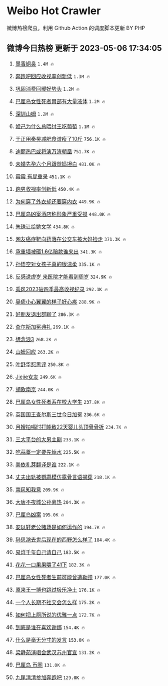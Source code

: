 # Weibo Hot Crawler 



微博热榜爬虫，利用 Github Action 的调度脚本更新 BY PHP 


## 微博今日热榜 更新于 2023-05-06 17:34:05 
1. [墨香铜臭](https://s.weibo.com/weibo?q=%23%E5%A2%A8%E9%A6%99%E9%93%9C%E8%87%AD%23&t=31&band_rank=1&Refer=top) `1.4M 🔥` 

1. [奔跑吧回应收视率创新低](https://s.weibo.com/weibo?q=%23%E5%A5%94%E8%B7%91%E5%90%A7%E5%9B%9E%E5%BA%94%E6%94%B6%E8%A7%86%E7%8E%87%E5%88%9B%E6%96%B0%E4%BD%8E%23&t=31&band_rank=2&Refer=top) `1.3M 🔥` 

1. [巩固消费回暖好势头](https://s.weibo.com/weibo?q=%23%E5%B7%A9%E5%9B%BA%E6%B6%88%E8%B4%B9%E5%9B%9E%E6%9A%96%E5%A5%BD%E5%8A%BF%E5%A4%B4%23&t=31&band_rank=3&Refer=top) `1.2M 🔥` 

1. [巴厘岛女性死者胃部有大量液体](https://s.weibo.com/weibo?q=%23%E5%B7%B4%E5%8E%98%E5%B2%9B%E5%A5%B3%E6%80%A7%E6%AD%BB%E8%80%85%E8%83%83%E9%83%A8%E6%9C%89%E5%A4%A7%E9%87%8F%E6%B6%B2%E4%BD%93%23&t=31&band_rank=4&Refer=top) `1.2M 🔥` 

1. [深圳山姆](https://s.weibo.com/weibo?q=%E6%B7%B1%E5%9C%B3%E5%B1%B1%E5%A7%86&t=31&band_rank=5&Refer=top) `1.2M 🔥` 

1. [妲己为什么总喂纣王吃葡萄](https://s.weibo.com/weibo?q=%23%E5%A6%B2%E5%B7%B1%E4%B8%BA%E4%BB%80%E4%B9%88%E6%80%BB%E5%96%82%E7%BA%A3%E7%8E%8B%E5%90%83%E8%91%A1%E8%90%84%23&t=31&band_rank=6&Refer=top) `1.1M 🔥` 

1. [于正用秦昊减肥食谱瘦了10斤](https://s.weibo.com/weibo?q=%23%E4%BA%8E%E6%AD%A3%E7%94%A8%E7%A7%A6%E6%98%8A%E5%87%8F%E8%82%A5%E9%A3%9F%E8%B0%B1%E7%98%A6%E4%BA%8610%E6%96%A4%23&t=31&band_rank=7&Refer=top) `756.1K 🔥` 

1. [迪丽热巴或将演万渣朝凰](https://s.weibo.com/weibo?q=%23%E8%BF%AA%E4%B8%BD%E7%83%AD%E5%B7%B4%E6%88%96%E5%B0%86%E6%BC%94%E4%B8%87%E6%B8%A3%E6%9C%9D%E5%87%B0%23&t=31&band_rank=8&Refer=top) `751.7K 🔥` 

1. [未婚先孕六个月跟爸妈坦白](https://s.weibo.com/weibo?q=%23%E6%9C%AA%E5%A9%9A%E5%85%88%E5%AD%95%E5%85%AD%E4%B8%AA%E6%9C%88%E8%B7%9F%E7%88%B8%E5%A6%88%E5%9D%A6%E7%99%BD%23&t=31&band_rank=9&Refer=top) `481.0K 🔥` 

1. [霉霉 有屁重录](https://s.weibo.com/weibo?q=%E9%9C%89%E9%9C%89%20%E6%9C%89%E5%B1%81%E9%87%8D%E5%BD%95&t=31&band_rank=10&Refer=top) `451.1K 🔥` 

1. [跑男收视率创新低](https://s.weibo.com/weibo?q=%23%E8%B7%91%E7%94%B7%E6%94%B6%E8%A7%86%E7%8E%87%E5%88%9B%E6%96%B0%E4%BD%8E%23&t=31&band_rank=11&Refer=top) `450.4K 🔥` 

1. [为何穿了外衣却还要穿内衣](https://s.weibo.com/weibo?q=%E4%B8%BA%E4%BD%95%E7%A9%BF%E4%BA%86%E5%A4%96%E8%A1%A3%E5%8D%B4%E8%BF%98%E8%A6%81%E7%A9%BF%E5%86%85%E8%A1%A3&t=31&band_rank=12&Refer=top) `449.9K 🔥` 

1. [巴厘岛凶案酒店称形象严重受损](https://s.weibo.com/weibo?q=%23%E5%B7%B4%E5%8E%98%E5%B2%9B%E5%87%B6%E6%A1%88%E9%85%92%E5%BA%97%E7%A7%B0%E5%BD%A2%E8%B1%A1%E4%B8%A5%E9%87%8D%E5%8F%97%E6%8D%9F%23&t=31&band_rank=13&Refer=top) `448.0K 🔥` 

1. [朱珠让给她文学](https://s.weibo.com/weibo?q=%23%E6%9C%B1%E7%8F%A0%E8%AE%A9%E7%BB%99%E5%A5%B9%E6%96%87%E5%AD%A6%23&t=31&band_rank=14&Refer=top) `434.8K 🔥` 

1. [网友癌症靶向药落在公交车被大妈捡走](https://s.weibo.com/weibo?q=%23%E7%BD%91%E5%8F%8B%E7%99%8C%E7%97%87%E9%9D%B6%E5%90%91%E8%8D%AF%E8%90%BD%E5%9C%A8%E5%85%AC%E4%BA%A4%E8%BD%A6%E8%A2%AB%E5%A4%A7%E5%A6%88%E6%8D%A1%E8%B5%B0%23&t=31&band_rank=15&Refer=top) `371.3K 🔥` 

1. [承重墙被砸1.6亿赔款谁来出](https://s.weibo.com/weibo?q=%23%E6%89%BF%E9%87%8D%E5%A2%99%E8%A2%AB%E7%A0%B81.6%E4%BA%BF%E8%B5%94%E6%AC%BE%E8%B0%81%E6%9D%A5%E5%87%BA%23&t=31&band_rank=16&Refer=top) `341.3K 🔥` 

1. [孙悟空对女孩子真的很温柔](https://s.weibo.com/weibo?q=%23%E5%AD%99%E6%82%9F%E7%A9%BA%E5%AF%B9%E5%A5%B3%E5%AD%A9%E5%AD%90%E7%9C%9F%E7%9A%84%E5%BE%88%E6%B8%A9%E6%9F%94%23&t=31&band_rank=17&Refer=top) `335.1K 🔥` 

1. [反感说虚岁 来医院才能看到周岁](https://s.weibo.com/weibo?q=%E5%8F%8D%E6%84%9F%E8%AF%B4%E8%99%9A%E5%B2%81%20%E6%9D%A5%E5%8C%BB%E9%99%A2%E6%89%8D%E8%83%BD%E7%9C%8B%E5%88%B0%E5%91%A8%E5%B2%81&t=31&band_rank=18&Refer=top) `324.9K 🔥` 

1. [乘风2023破四季最高收视纪录](https://s.weibo.com/weibo?q=%E4%B9%98%E9%A3%8E2023%E7%A0%B4%E5%9B%9B%E5%AD%A3%E6%9C%80%E9%AB%98%E6%94%B6%E8%A7%86%E7%BA%AA%E5%BD%95&t=31&band_rank=19&Refer=top) `292.1K 🔥` 

1. [吴倩小心翼翼的样子好心疼](https://s.weibo.com/weibo?q=%E5%90%B4%E5%80%A9%E5%B0%8F%E5%BF%83%E7%BF%BC%E7%BF%BC%E7%9A%84%E6%A0%B7%E5%AD%90%E5%A5%BD%E5%BF%83%E7%96%BC&t=31&band_rank=20&Refer=top) `288.9K 🔥` 

1. [好朋友退出群聊了](https://s.weibo.com/weibo?q=%23%E5%A5%BD%E6%9C%8B%E5%8F%8B%E9%80%80%E5%87%BA%E7%BE%A4%E8%81%8A%E4%BA%86%23&t=31&band_rank=21&Refer=top) `286.3K 🔥` 

1. [查尔斯加冕典礼](https://s.weibo.com/weibo?q=%23%E6%9F%A5%E5%B0%94%E6%96%AF%E5%8A%A0%E5%86%95%E5%85%B8%E7%A4%BC%23&t=31&band_rank=22&Refer=top) `269.1K 🔥` 

1. [想念浪3](https://s.weibo.com/weibo?q=%E6%83%B3%E5%BF%B5%E6%B5%AA3&t=31&band_rank=23&Refer=top) `268.2K 🔥` 

1. [山姆回应](https://s.weibo.com/weibo?q=%23%E5%B1%B1%E5%A7%86%E5%9B%9E%E5%BA%94%23&t=31&band_rank=24&Refer=top) `263.2K 🔥` 

1. [叶舒华怼黑评](https://s.weibo.com/weibo?q=%23%E5%8F%B6%E8%88%92%E5%8D%8E%E6%80%BC%E9%BB%91%E8%AF%84%23&t=31&band_rank=25&Refer=top) `250.8K 🔥` 

1. [Jiejie女友](https://s.weibo.com/weibo?q=%23Jiejie%E5%A5%B3%E5%8F%8B%23&t=31&band_rank=26&Refer=top) `249.6K 🔥` 

1. [胡歌南京](https://s.weibo.com/weibo?q=%23%E8%83%A1%E6%AD%8C%E5%8D%97%E4%BA%AC%23&t=31&band_rank=27&Refer=top) `244.0K 🔥` 

1. [巴厘岛女性死者系在校大学生](https://s.weibo.com/weibo?q=%23%E5%B7%B4%E5%8E%98%E5%B2%9B%E5%A5%B3%E6%80%A7%E6%AD%BB%E8%80%85%E7%B3%BB%E5%9C%A8%E6%A0%A1%E5%A4%A7%E5%AD%A6%E7%94%9F%23&t=31&band_rank=28&Refer=top) `237.8K 🔥` 

1. [英国国王查尔斯三世今日加冕](https://s.weibo.com/weibo?q=%23%E8%8B%B1%E5%9B%BD%E5%9B%BD%E7%8E%8B%E6%9F%A5%E5%B0%94%E6%96%AF%E4%B8%89%E4%B8%96%E4%BB%8A%E6%97%A5%E5%8A%A0%E5%86%95%23&t=31&band_rank=29&Refer=top) `236.6K 🔥` 

1. [月嫂拍嗝时打盹致22天婴儿头顶骨骨折](https://s.weibo.com/weibo?q=%23%E6%9C%88%E5%AB%82%E6%8B%8D%E5%97%9D%E6%97%B6%E6%89%93%E7%9B%B9%E8%87%B422%E5%A4%A9%E5%A9%B4%E5%84%BF%E5%A4%B4%E9%A1%B6%E9%AA%A8%E9%AA%A8%E6%8A%98%23&t=31&band_rank=30&Refer=top) `234.7K 🔥` 

1. [三大平台的大男主剧](https://s.weibo.com/weibo?q=%23%E4%B8%89%E5%A4%A7%E5%B9%B3%E5%8F%B0%E7%9A%84%E5%A4%A7%E7%94%B7%E4%B8%BB%E5%89%A7%23&t=31&band_rank=31&Refer=top) `233.1K 🔥` 

1. [吃蒜薹一定要先焯水](https://s.weibo.com/weibo?q=%23%E5%90%83%E8%92%9C%E8%96%B9%E4%B8%80%E5%AE%9A%E8%A6%81%E5%85%88%E7%84%AF%E6%B0%B4%23&t=31&band_rank=32&Refer=top) `225.5K 🔥` 

1. [美依礼芽翻译是谁](https://s.weibo.com/weibo?q=%E7%BE%8E%E4%BE%9D%E7%A4%BC%E8%8A%BD%E7%BF%BB%E8%AF%91%E6%98%AF%E8%B0%81&t=31&band_rank=33&Refer=top) `222.1K 🔥` 

1. [丈夫出轨被鹦鹉模仿露骨言语揭穿](https://s.weibo.com/weibo?q=%23%E4%B8%88%E5%A4%AB%E5%87%BA%E8%BD%A8%E8%A2%AB%E9%B9%A6%E9%B9%89%E6%A8%A1%E4%BB%BF%E9%9C%B2%E9%AA%A8%E8%A8%80%E8%AF%AD%E6%8F%AD%E7%A9%BF%23&t=31&band_rank=34&Refer=top) `218.1K 🔥` 

1. [南风知我意](https://s.weibo.com/weibo?q=%E5%8D%97%E9%A3%8E%E7%9F%A5%E6%88%91%E6%84%8F&t=31&band_rank=35&Refer=top) `209.9K 🔥` 

1. [大唐不夜城公孙离热](https://s.weibo.com/weibo?q=%E5%A4%A7%E5%94%90%E4%B8%8D%E5%A4%9C%E5%9F%8E%E5%85%AC%E5%AD%99%E7%A6%BB%E7%83%AD&t=31&band_rank=36&Refer=top) `204.3K 🔥` 

1. [巴厘岛凶案](https://s.weibo.com/weibo?q=%E5%B7%B4%E5%8E%98%E5%B2%9B%E5%87%B6%E6%A1%88&t=31&band_rank=37&Refer=top) `195.0K 🔥` 

1. [安以轩老公赌场是如何运作的](https://s.weibo.com/weibo?q=%23%E5%AE%89%E4%BB%A5%E8%BD%A9%E8%80%81%E5%85%AC%E8%B5%8C%E5%9C%BA%E6%98%AF%E5%A6%82%E4%BD%95%E8%BF%90%E4%BD%9C%E7%9A%84%23&t=31&band_rank=38&Refer=top) `194.7K 🔥` 

1. [狲思邈去世后现在的西野怎么样了](https://s.weibo.com/weibo?q=%23%E7%8B%B2%E6%80%9D%E9%82%88%E5%8E%BB%E4%B8%96%E5%90%8E%E7%8E%B0%E5%9C%A8%E7%9A%84%E8%A5%BF%E9%87%8E%E6%80%8E%E4%B9%88%E6%A0%B7%E4%BA%86%23&t=31&band_rank=39&Refer=top) `184.4K 🔥` 

1. [易烊千玺自己请自己](https://s.weibo.com/weibo?q=%23%E6%98%93%E7%83%8A%E5%8D%83%E7%8E%BA%E8%87%AA%E5%B7%B1%E8%AF%B7%E8%87%AA%E5%B7%B1%23&t=31&band_rank=40&Refer=top) `183.5K 🔥` 

1. [花花一口果果嚼了41下](https://s.weibo.com/weibo?q=%23%E8%8A%B1%E8%8A%B1%E4%B8%80%E5%8F%A3%E6%9E%9C%E6%9E%9C%E5%9A%BC%E4%BA%8641%E4%B8%8B%23&t=31&band_rank=41&Refer=top) `182.3K 🔥` 

1. [巴厘岛女性死者生前可能曾遭勒颈](https://s.weibo.com/weibo?q=%23%E5%B7%B4%E5%8E%98%E5%B2%9B%E5%A5%B3%E6%80%A7%E6%AD%BB%E8%80%85%E7%94%9F%E5%89%8D%E5%8F%AF%E8%83%BD%E6%9B%BE%E9%81%AD%E5%8B%92%E9%A2%88%23&t=31&band_rank=42&Refer=top) `177.0K 🔥` 

1. [原来王一博也跳过极乐净土](https://s.weibo.com/weibo?q=%23%E5%8E%9F%E6%9D%A5%E7%8E%8B%E4%B8%80%E5%8D%9A%E4%B9%9F%E8%B7%B3%E8%BF%87%E6%9E%81%E4%B9%90%E5%87%80%E5%9C%9F%23&t=31&band_rank=43&Refer=top) `176.1K 🔥` 

1. [一个人长期不社交会怎么样](https://s.weibo.com/weibo?q=%23%E4%B8%80%E4%B8%AA%E4%BA%BA%E9%95%BF%E6%9C%9F%E4%B8%8D%E7%A4%BE%E4%BA%A4%E4%BC%9A%E6%80%8E%E4%B9%88%E6%A0%B7%23&t=31&band_rank=44&Refer=top) `175.2K 🔥` 

1. [如何把上厕所说的优雅一点](https://s.weibo.com/weibo?q=%23%E5%A6%82%E4%BD%95%E6%8A%8A%E4%B8%8A%E5%8E%95%E6%89%80%E8%AF%B4%E7%9A%84%E4%BC%98%E9%9B%85%E4%B8%80%E7%82%B9%23&t=31&band_rank=45&Refer=top) `172.7K 🔥` 

1. [到底是谁在喜欢谢娜](https://s.weibo.com/weibo?q=%23%E5%88%B0%E5%BA%95%E6%98%AF%E8%B0%81%E5%9C%A8%E5%96%9C%E6%AC%A2%E8%B0%A2%E5%A8%9C%23&t=31&band_rank=46&Refer=top) `154.4K 🔥` 

1. [什么是毫无分寸的发言](https://s.weibo.com/weibo?q=%E4%BB%80%E4%B9%88%E6%98%AF%E6%AF%AB%E6%97%A0%E5%88%86%E5%AF%B8%E7%9A%84%E5%8F%91%E8%A8%80&t=31&band_rank=47&Refer=top) `153.0K 🔥` 

1. [梁静茹演唱会武汉苏州官宣](https://s.weibo.com/weibo?q=%23%E6%A2%81%E9%9D%99%E8%8C%B9%E6%BC%94%E5%94%B1%E4%BC%9A%E6%AD%A6%E6%B1%89%E8%8B%8F%E5%B7%9E%E5%AE%98%E5%AE%A3%23&t=31&band_rank=48&Refer=top) `131.2K 🔥` 

1. [巴厘岛 币圈](https://s.weibo.com/weibo?q=%E5%B7%B4%E5%8E%98%E5%B2%9B%20%E5%B8%81%E5%9C%88&t=31&band_rank=49&Refer=top) `131.0K 🔥` 

1. [九尾清清参加奔跑吧](https://s.weibo.com/weibo?q=%23%E4%B9%9D%E5%B0%BE%E6%B8%85%E6%B8%85%E5%8F%82%E5%8A%A0%E5%A5%94%E8%B7%91%E5%90%A7%23&t=31&band_rank=50&Refer=top) `129.0K 🔥` 

